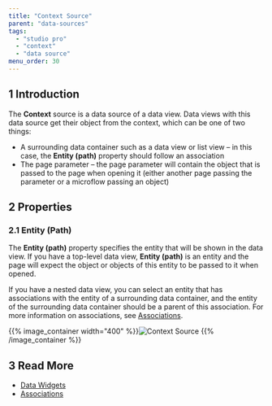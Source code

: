 ```yaml
---
title: "Context Source"
parent: "data-sources"
tags:
  - "studio pro"
  - "context"
  - "data source"
menu_order: 30
---
```


## 1 Introduction

The **Context** source is a data source of a data view. Data views with this data source get their object from the context, which can be one of two things:

* A surrounding data container such as a data view or list view – in this case, the **Entity (path)** property should follow an association
* The page parameter – the page parameter will contain the object that is passed to the page when opening it (either another page passing the parameter or a microflow passing an object)

## 2 Properties

### 2.1 Entity (Path)

The **Entity (path)** property specifies the entity that will be shown in the data view. If you have a top-level data view, **Entity (path)** is an entity and the page will expect the object or objects of this entity to be passed to it when opened.

If you have a nested data view, you can select an entity that has associations with the entity of a surrounding data container, and the entity of the surrounding data container should be a parent of this association. For more information on associations, see [Associations](associations).

{{% image_container width="400" %}}![Context Source](attachments/data-widgets/context-source-example.png)
{{% /image_container %}}

## 3 Read More

* [Data Widgets](data-widgets)
* [Associations](associations)